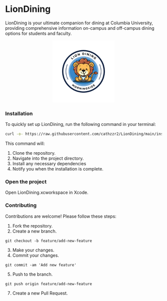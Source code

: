 # LionDining
LionDining is your ultimate companion for dining at Columbia University, providing comprehensive information on-campus and off-campus dining options for students and faculty.

<p align="center">
  <img src="https://raw.githubusercontent.com/cathzzr2/LionDining/main/Assets/logo-sample.png" width="200" height="200" alt="Logo">
</p>

### Installation
To quickly set up LionDining, run the following command in your terminal:
```bash
curl -o- https://raw.githubusercontent.com/cathzzr2/LionDining/main/install.sh | bash
```
This command will:
1. Clone the repository.
2. Navigate into the project directory.
3. Install any necessary dependencies
4. Notify you when the installation is complete.

### Open the project

Open LionDining.xcworkspace in Xcode.

### Contributing

Contributions are welcome! Please follow these steps:

1. Fork the repository.
2. Create a new branch.
```
git checkout -b feature/add-new-feature
```
3. Make your changes.
4. Commit your changes.
```
git commit -am 'Add new feature'
```
5. Push to the branch.
```
git push origin feature/add-new-feature
```
7. Create a new Pull Request.


